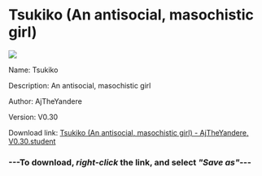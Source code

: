 # Tsukiko (An antisocial, masochistic girl)

<img src = "https://raw.githubusercontent.com/Arbiter1223/Daigaku-Gurashi-Custom-Students/master/Students/Files/Tsukiko%20(An%20antisocial%2C%20masochistic%20girl).png">

Name: Tsukiko

Description: An antisocial, masochistic girl

Author: AjTheYandere

Version: V0.30

Download link: <a href="https://raw.githubusercontent.com/Arbiter1223/Daigaku-Gurashi-Custom-Students/master/Students/Files/Tsukiko%20(An%20antisocial%2C%20masochistic%20girl)%20-%20AjTheYandere%2C%20V0.30.student">Tsukiko (An antisocial, masochistic girl) - AjTheYandere, V0.30.student</a>

### ---**To download, _right-click_ the link, and select _"Save as"_**---
